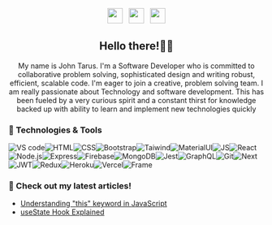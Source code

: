 <!--socials start-->
<p align='center'>
<a href="https://www.reddit.com/user/0702347413/"><img height="30" src="https://img.icons8.com/nolan/344/reddit.png"></a>&nbsp;&nbsp;
<a href="https://twitter.com/tarusjohn_"><img height="30" src="https://img.icons8.com/nolan/344/1A6DFF/C822FF/twitter-squared.png"></a>&nbsp;&nbsp;
<!--<a href="https://www.instagram.com/john.tarus/"><img height="30" src="https://img.icons8.com/nolan/344/instagram-new.png"></a>&nbsp;&nbsp;-->
<a href="https://www.linkedin.com/in/john-tarus-3a170a19a/"><img height="30" src="https://img.icons8.com/nolan/344/linkedin.png"></a>
</p>
<!--socials end-->

<h2 align="center">Hello there!👋🤓</h2>
<p align="center"> My name is John Tarus. I'm a Software Developer who is committed to collaborative problem solving, sophisticated design and writing robust, efficient, scalable code.
I'm eager to join a creative, problem solving team. I am really passionate about Technology and software development. This has been fueled by a very curious spirit and a constant thirst for knowledge backed up with ability to learn and implement new technologies quickly</p>




### 🧰 Technologies & Tools
![VS code](https://img.shields.io/badge/VSCode-0078D4?style=for-the-badge&logo=visual%20studio%20code&logoColor=white)![HTML](https://img.shields.io/badge/-html5-E34F26?&style=for-the-badge&logo=html5&logoColor=white)![CSS](https://img.shields.io/badge/-css3-1572B6?&style=for-the-badge&logo=css3&logoColor=white)![Bootstrap](https://img.shields.io/badge/-Bootstrap-7952B3?&style=for-the-badge&logo=bootstrap&logoColor=white)![Taiwind](https://img.shields.io/badge/-Tailwind-38B2AC?&style=for-the-badge&logo=tailwind%20css&logoColor=white)![MaterialUI](https://img.shields.io/badge/-Material%20UI-0081CB?&style=for-the-badge&logo=material-ui&logoColor=white)![JS](https://img.shields.io/badge/-javascript-F7DF1E?&style=for-the-badge&logo=javascript&logoColor=black)![React](https://img.shields.io/badge/-ReactJS-grey?&style=for-the-badge&logo=react&logoColor=61DAFB)![Node.js](https://img.shields.io/badge/-Node.js-black?&style=for-the-badge&logo=node.js&logoColor=339933)![Express](https://img.shields.io/badge/-Express-grey?&style=for-the-badge&logo=express&logoColor=white)![Firebase](https://img.shields.io/badge/-Firebase-4c8bf5?&style=for-the-badge&&logo=firebase&logoColor=ffca28)![MongoDB](https://img.shields.io/badge/-MongoDB-white?&style=for-the-badge&logo=mongodb&logoColor=47A248)![Jest](https://img.shields.io/badge/-Jest-C21325?&style=for-the-badge&logo=jest&logoColor=white)![GraphQL](https://img.shields.io/badge/-GraphQL-black?&style=for-the-badge&logo=graphql&logoColor=E10098)![Git](https://img.shields.io/badge/-Git-F05032?&style=for-the-badge&logo=git&logoColor=white)![Next](	https://img.shields.io/badge/next.js-000000?style=for-the-badge&logo=nextdotjs&logoColor=white)![JWT](https://img.shields.io/badge/JWT-000000?style=for-the-badge&logo=JSON%20web%20tokens&logoColor=white)![Redux](https://img.shields.io/badge/Redux-593D88?style=for-the-badge&logo=redux&logoColor=white)![Heroku](https://img.shields.io/badge/Heroku-430098?style=for-the-badge&logo=heroku&logoColor=white)![Vercel](https://img.shields.io/badge/Vercel-000000?style=for-the-badge&logo=vercel&logoColor=white)![Frame](https://img.shields.io/badge/Framer-black?style=for-the-badge&logo=framer&logoColor=blue)



### 📝 Check out my latest articles!
- [Understanding "this" keyword in JavaScript](https://tarus.hashnode.dev/understanding-this-keyword-in-javascript)
- [useState Hook Explained](https://tarus.hashnode.dev/usestate-hook-explained)


<!-- ### Profile trophy stats
<img align="center" src="https://github-profile-trophy.vercel.app/?username=johntarus" />
<a href="https://github.com/johntarus">
<img align="center" src="https://github-readme-stats.vercel.app/api?username=johntarus&show_icons=true&locale=en&count_private=true&title_color=ffffff&icon_color=bb2acf&text_color=daf7dc&bg_color=191919" alt="johntarus" />
</a> -->
  
 

